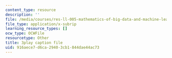 ```yaml
---
content_type: resource
description: ''
file: /media/courses/res-ll-005-mathematics-of-big-data-and-machine-learning-january-iap-2020/916aece7d6ca29403cb1844dae44ac73_0cmj5TfFCLY.srt
file_type: application/x-subrip
learning_resource_types: []
ocw_type: OCWFile
resourcetype: Other
title: 3play caption file
uid: 916aece7-d6ca-2940-3cb1-844dae44ac73
---
```


